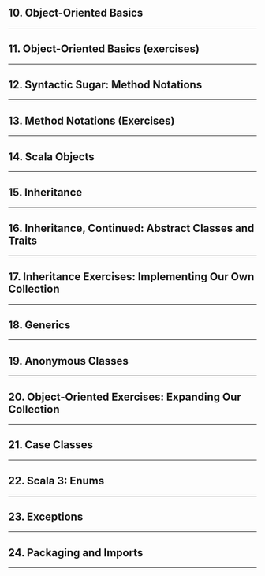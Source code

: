 ## 10. Object-Oriented Basics
***
## 11. Object-Oriented Basics (exercises)
***
## 12. Syntactic Sugar: Method Notations
***
## 13. Method Notations (Exercises)
***
## 14. Scala Objects
***
## 15. Inheritance
***
## 16. Inheritance, Continued: Abstract Classes and Traits
***
## 17. Inheritance Exercises: Implementing Our Own Collection
***
## 18. Generics
***
## 19. Anonymous Classes
***
## 20. Object-Oriented Exercises: Expanding Our Collection
***
## 21. Case Classes
***
## 22. Scala 3: Enums
***
## 23. Exceptions
***
## 24. Packaging and Imports
***
